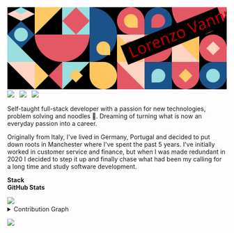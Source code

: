 <img src="./Thur.svg">
<a href="https://twitter.com/vannucci-dev"><img src="https://img.shields.io/badge/Twitter-1DA1F2?style=for-the-badge&logo=twitter&logoColor=white"></img></a>&nbsp;&nbsp; <a href="https://www.linkedin.com/in/vannucci-dev/"><img src="https://img.shields.io/badge/LinkedIn-0077B5?style=for-the-badge&logo=linkedin&logoColor=white"></img></a>&nbsp;&nbsp; 
<a href="https://www.vannucci-dev.com"><img src="https://img.shields.io/badge/Portfolio-100000?style=for-the-badge&logo=vercel&logoColor=white"></img></a>&nbsp;&nbsp;

<p align="left">Self-taught full-stack developer with a passion for new technologies, problem solving and noodles 🍜. Dreaming of turning what is now an everyday passion into a career. </p>

<p align="left">Originally from Italy, I've lived in Germany, Portugal and decided to put down roots in Manchester where I've spent the past 5 years. I've initially worked in customer service and finance, but when I was made redundant in 2020 I decided to step it up and finally chase what had been my calling for a long time and study software development.</p>

**Stack**<br>
**GitHub Stats**<br>

<img width="20%" src="https://profile-counter.glitch.me/{vannucci-dev}/count.svg" />

<details><summary>Contribution Graph</summary>
<p align="left">
<img width="90%" src="https://activity-graph.herokuapp.com/graph?username=vannucci-dev&theme=xcode" /></p>
</details>

<p align="left">
  <img width="48%" src="https://github-readme-stats.vercel.app/api?username=vannucci-dev&show_icons=true&theme=tokyonight&count_private=true&include_all_commits=true" /> 
</p>
